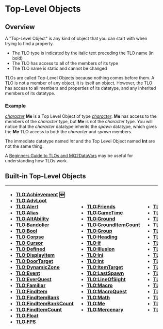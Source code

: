 # Top-Level Objects

## Overview

A "Top-Level Object" is any kind of object that you can start with when trying to find a property.

* The TLO type is indicated by the italic text preceding the TLO name \(in bold\)
* The TLO has access to all of the members of its type
* The TLO name is static and cannot be changed

TLOs are called Top-Level Objects because nothing comes before them. A TLO is not a member of any object, it is itself an object. However, the TLO has access to all members and properties of its datatype, and any inherited members of its datatype.

### Example

[_character_](../data-types/datatype-character.md) **Me** is a Top Level Object of type [_character_](../data-types/datatype-character.md). **Me** has access to the members of the _character_ type, but **Me** is not the _character_ type. You will notice that the _character_ datatype inherits the _spawn_ datatype, which gives the **Me** TLO access to both the _character_ and _spawn_ members.

The immediate datatype named _int_ and the Top Level Object named **Int** are not the same thing.

A [Beginners Guide to TLOs and MQ2DataVars](../../documentation/beginners-guide-to-tlos-and-mq2datavars.md) may be useful for understanding how TLOs work.

## Built-in Top-Level Objects

<table>
  <thead>
    <tr>
      <th style="text-align:left">
        <ul>
          <li><a href="tlo-achievement.md">TLO:Achievement</a> &#x1F195;</li>
          <li><a href="tlo-advloot.md">TLO:AdvLoot</a>
          </li>
          <li><a href="tlo-alert.md">TLO:Alert</a>
          </li>
          <li><a href="tlo-alias.md">TLO:Alias</a>
          </li>
          <li><a href="tlo-altability.md">TLO:AltAbility</a>
          </li>
          <li><a href="tlo-bandolier.md">TLO:Bandolier</a>
          </li>
          <li><a href="tlo-bool.md">TLO:Bool</a>
          </li>
          <li><a href="tlo-corpse.md">TLO:Corpse</a>
          </li>
          <li><a href="tlo-cursor.md">TLO:Cursor</a>
          </li>
          <li><a href="tlo-defined.md">TLO:Defined</a>
          </li>
          <li><a href="tlo-displayitem.md">TLO:DisplayItem</a>
          </li>
          <li><a href="tlo-doortarget.md">TLO:DoorTarget</a>
          </li>
          <li><a href="tlo-dynamiczone.md">TLO:DynamicZone</a>
          </li>
          <li><a href="tlo-event.md">TLO:Event</a>
          </li>
          <li><a href="tlo-everquest.md">TLO:EverQuest</a>
          </li>
          <li><a href="tlo-familiar.md">TLO:Familiar</a>
          </li>
          <li><a href="tlo-finditem.md">TLO:FindItem</a>
          </li>
          <li><a href="tlo-finditembank.md">TLO:FindItemBank</a>
          </li>
          <li><a href="tlo-finditembankcount.md">TLO:FindItemBankCount</a>
          </li>
          <li><a href="tlo-finditemcount.md">TLO:FindItemCount</a>
          </li>
          <li><a href="tlo-float.md">TLO:Float</a>
          </li>
          <li><a href="../../plugins/discontinued-unsupported/mq2fps/tlo-fps.md">TLO:FPS</a>
          </li>
        </ul>
      </th>
      <th style="text-align:left">
        <ul>
          <li><a href="tlo-friends.md">TLO:Friends</a>
          </li>
          <li><a href="tlo-gametime.md">TLO:GameTime</a>
          </li>
          <li><a href="tlo-ground.md">TLO:Ground</a>
          </li>
          <li><a href="tlo-grounditemcount.md">TLO:GroundItemCount</a>
          </li>
          <li><a href="tlo-group.md">TLO:Group</a>
          </li>
          <li><a href="tlo-heading.md">TLO:Heading</a>
          </li>
          <li><a href="tlo-if.md">TLO:If</a>
          </li>
          <li><a href="tlo-illusion.md">TLO:Illusion</a>
          </li>
          <li><a href="tlo-ini.md">TLO:Ini</a>
          </li>
          <li><a href="tlo-int.md">TLO:Int</a>
          </li>
          <li><a href="tlo-itemtarget.md">TLO:ItemTarget</a>
          </li>
          <li><a href="tlo-lastspawn.md">TLO:LastSpawn</a>
          </li>
          <li><a href="tlo-lineofsight.md">TLO:LineOfSight</a>
          </li>
          <li><a href="tlo-macro.md">TLO:Macro</a>
          </li>
          <li><a href="tlo-macroquest.md">TLO:MacroQuest</a>
          </li>
          <li><a href="tlo-math.md">TLO:Math</a>
          </li>
          <li><a href="tlo-me.md">TLO:Me</a>
          </li>
          <li><a href="tlo-mercenary.md">TLO:Mercenary</a>
          </li>
        </ul>
      </th>
      <th style="text-align:left">
        <ul>
          <li><a href="tlo-merchant.md">TLO:Merchant</a>
          </li>
          <li><a href="tlo-mount.md">TLO:Mount</a>
          </li>
          <li><a href="tlo-nearestspawn.md">TLO:NearestSpawn</a>
          </li>
          <li><a href="tlo-pet.md">TLO:Pet</a>
          </li>
          <li><a href="tlo-plugin.md">TLO:Plugin</a>
          </li>
          <li><a href="tlo-raid.md">TLO:Raid</a>
          </li>
          <li><a href="tlo-range.md">TLO:Range</a>
          </li>
          <li><a href="tlo-select.md">TLO:Select</a>
          </li>
          <li><a href="tlo-selecteditem.md">TLO:SelectedItem</a>
          </li>
          <li><a href="tlo-skill.md">TLO:Skill</a>
          </li>
          <li><a href="tlo-spawn.md">TLO:Spawn</a>
          </li>
          <li><a href="tlo-spawncount.md">TLO:SpawnCount</a>
          </li>
          <li><a href="tlo-spell.md">TLO:Spell</a>
          </li>
          <li><a href="tlo-switch.md">TLO:Switch</a>
          </li>
          <li><a href="tlo-target.md">TLO:Target</a>
          </li>
          <li><a href="tlo-task.md">TLO:Task</a>
          </li>
          <li><a href="tlo-time.md">TLO:Time</a>
          </li>
          <li><a href="tlo-type.md">TLO:Type</a>
          </li>
        </ul>
      </th>
      <th style="text-align:left">
        <ul>
          <li><a href="tlo-window.md">TLO:Window</a>
          </li>
          <li><a href="tlo-zone.md">TLO:Zone</a>
          </li>
        </ul>
      </th>
    </tr>
  </thead>
  <tbody></tbody>
</table>

